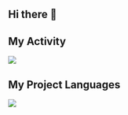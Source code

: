 ## Hi there 👋

## My Activity
<img src="https://github-readme-stats.vercel.app/api?username=iMhMdMz&show_icons=true&theme=dark" />

## My Project Languages
<img src="https://github-readme-stats.vercel.app/api/top-langs/?username=iMhMdMz&hide_progress=true" />
